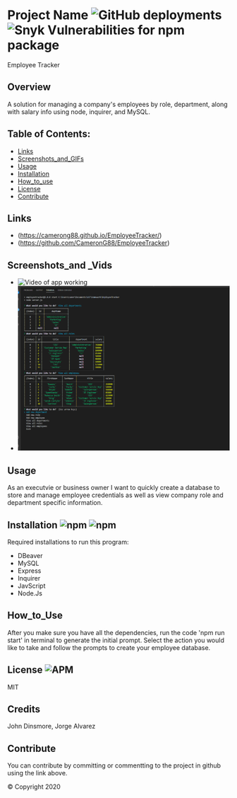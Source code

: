  # Project Name ![GitHub deployments](https://img.shields.io/github/deployments/badges/shields/shields-staging?color=pink&style=plastic) ![Snyk Vulnerabilities for npm package](https://img.shields.io/snyk/vulnerabilities/npm/chalk?style=plastic)
  Employee Tracker

  ## Overview 
  A solution for managing a company's employees by role, department, along with salary info using node, inquirer, and MySQL.

  ## Table of Contents:
  - [Links](#Links)
  - [Screenshots_and_GIFs](#Screenshots_and_GIFs)
  - [Usage](#Motivation)
  - [Installation](#Installation)
  - [How_to_use](#How_to_use)
  - [License](#License)
  - [Contribute](#Contribute)

  ## Links
  - (https://camerong88.github.io/EmployeeTracker/)
  - (https://github.com/CameronG88/EmployeeTracker)

  ## Screenshots_and _Vids

  - ![Video of app working](https://drive.google.com/file/d/1F-mZo3ZS8eaDrYQ8vWiG06vaazyy1wMj/view)
  - ![Screenshot of veiw](./Assets/viewshot.png)

  ## Usage
As an executvie or business owner I want to quickly create a database to store and manage employee credentials as well as view company role and department specific information. 

  ## Installation  ![npm](https://img.shields.io/npm/v/npm?color=pink&style=plastic) ![npm](https://img.shields.io/npm/v/inquirer?color=pink&label=inquirer&style=plastic)
  Required installations to run this program:
  - DBeaver
  - MySQL  
  - Express
  - Inquirer
  - JavScript
  - Node.Js

  ## How_to_Use
After you make sure you have all the dependencies, run the code 'npm run start' in terminal to generate the initial prompt. Select the action you would like to take and follow the prompts to create your employee database.

  ## License  ![APM](https://img.shields.io/apm/l/npm?color=pink&style=plastic)    
  MIT
 
 ## Credits
  John Dinsmore, Jorge Alvarez

  ## Contribute
 You can contribute by committing or commentting to the project in github using the link above.

  © Copyright 2020

  